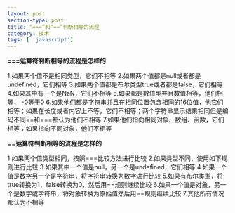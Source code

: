 ```yaml
---
layout: post
section-type: post
title: “===”和“==”判断相等的流程
category: 技术
tags: [ 'javascript']
---
```

**===运算符判断相等的流程是怎样的**

1.如果两个值不是相同类型，它们不相等
2.如果两个值都是null或者都是undefined，它们相等
3.如果两个值都是布尔类型true或者都是false，它们相等
4.如果其中有一个是NaN，它们不相等
5.如果都是数值型并且数值相等，他们相等， -0等于0
6.如果他们都是字符串并且在相同位置包含相同的16位值，他它们相等；如果在长度或者内容上不等，它们不相等；两个字符串显示结果相同但是编码不同==和===都认为他们不相等
7.如果他们指向相同对象、数组、函数，它们相等；如果指向不同对象，他们不相等

**==运算符判断相等的流程是怎样的**

1.如果两个值类型相同，按照===比较方法进行比较
2.如果类型不同，使用如下规则进行比较
3.如果其中一个值是null，另一个是undefined，它们相等
4.如果一个值是数字另一个是字符串，将字符串转换为数字进行比较
5.如果有布尔类型，将true转换为1，false转换为0，然后用==规则继续比较
6.如果一个值是对象，另一个是数字或字符串，将对象转换为原始值然后用==规则继续比较
7.其他所有情况都认为不相等